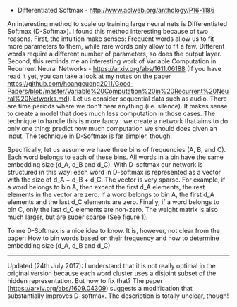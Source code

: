 -  Differentiated Softmax - http://www.aclweb.org/anthology/P16-1186 

An interesting method to scale up training large neural nets is Differentiated Softmax (D-Softmax). 
I found this method interesting because of two reasons. First, the intuition make senses: Frequent words allow us to fit
more parameters to them, while rare words only allow to fit a few. Different words require a different number of parameters, 
so does the output layer. Second, this reminds me an interesting work of Variable Computation in Recurrent Neural Networks - https://arxiv.org/abs/1611.06188
(If you have read it yet, you can take a look at my notes on the paper https://github.com/hoangcuong2011/Good-Papers/blob/master/Variable%20Computation%20in%20Recurrent%20Neural%20Networks.md).
Let us consider sequential data such as audio. There are time periods where we don't hear anything (i.e. silence). 
It makes sense to create a model that does much less computation in those cases. The technique to handle this is more fancy :
we create a network that aims to do only one thing: predict how much computation we should does given an input. The technique in D-Softmax is far simpler, though.

Specifically, let us assume we have three bins of frequencies (A, B, and C). Each word belongs to each of these bins. All words
in a bin have the same embedding size (d_A, d_B and d_C). With D-softmax our network is structured in this way: each word in D-softmax is represented as a vector with the size of d_A + d_B + d_C. The vector is very sparse. For example, if a word belongs to bin A, then except the first d_A elements, the rest elements in the vector are zero. If a word belongs to bin A, the first d_A elements and the last d_C elements are zero. Finally, if a word belongs to bin C, only the last d_C elements are non-zero.
The weight matrix is also much larger, but are super sparse (See figure 1).

To me D-Softmax is a nice idea to know. It is, however, not clear from the paper: How to bin words based on their frequency and how to determine embedding size (d_A, d_B and d_C)

------------------------------


Updated (24th July 2017): I understand that it is not really optimal  in the original version because each word cluster uses a disjoint subset of the hidden representation. But how to fix that? The paper (https://arxiv.org/abs/1609.04309) suggests a modification that substantially improves D-softmax. The description is totally unclear, though!
